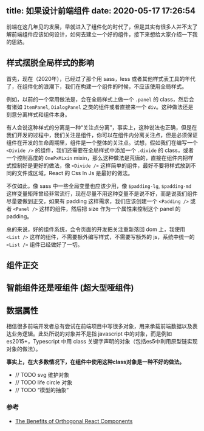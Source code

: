 title: 如果设计前端组件
date: 2020-05-17 17:26:54
---

前端在这几年见的发展，早就进入了组件化的时代了，但是其实有很多人并不太了解前端组件应该如何设计，如何去建立一个好的组件，接下来想给大家介绍一下我的思路。

## 样式摆脱全局样式的影响
首先，现在（2020年），已经过了那个用 sass，less 或者其他样式表工具的年代了，在组件化的浪潮下，我们在构建一个组件的时候，不应该使用全局样式。

例如，以前的一个常用做法是，会在全局样式上做一个 `.panel` 的 class，然后会有诸如 `ItemPanel`, `DialogPanel` 之类的组件或者直接来一个 `div`。这种做法还是刻意分离样式和组件本身。

有人会说这种样式的分离是一种“关注点分离”，事实上，这种说法也正确，但是在我们开发的过程中，我们关注是组件，你可以在组件内分离关注点，但是必须保证组件在开发的生命周期里，组件是一个整体的关注点。试想，假如我们在编写一个 `<Divide />` 的组件，我们还需要在全局样式中添加一个 `.divide` 的 class，或者一个控制高度的 `OnePxMixin` mixin，那么这种做法是荒唐的，直接在组件内把样式控制好是更好的做法，像 `<Divide />` 这样简单的组件，最好不要将样式放到不同的文件或区域，React 的 Css In Js 是最好的做法。

不仅如此，像 sass 中一些全局变量也应该少用，像 `$padding-lg`, `$padding-md` 这样变量矩阵曾经非常流行，现在尽量不用这种变量不是说不好，而是说我们组件尽量要做到正交，如果有 padding 这样需求，我们应该创建一个 `<Padding />` 或者 `<Panel />` 这样的组件，然后把 size 作为一个属性来控制这个 panel 的 padding。

总的来说，好的组件系统，会令页面的开发把关注重新落回 dom 上，我使用 `<List />` 这样的组件，不需要额外编写样式，不需要写额外的 js，系统中统一的 `<List />` 组件已经做好了一切。

## 组件正交


## 智能组件还是哑组件 (超大型哑组件)

## 数据属性
相信很多前端开发者总有尝试在前端项目中写很多对象，用来承载前端数据以及表达业务逻辑。此处所说的对象并不是指 javascript 中的对象，而是例如 es2015+，Typescript 中用 class 关键字声明的对象（包括es5中利用原型链实现对象的做法）。


**事实上，在大多数情况下，在组件中使用这种class对象是一种不好的做法。**

- // TODO svg 维护对象
- // TODO life circle 对象
- // TODO “模型的抽象”


### 参考
- [The Benefits of Orthogonal React Components](https://dmitripavlutin.com/orthogonal-react-components/)
